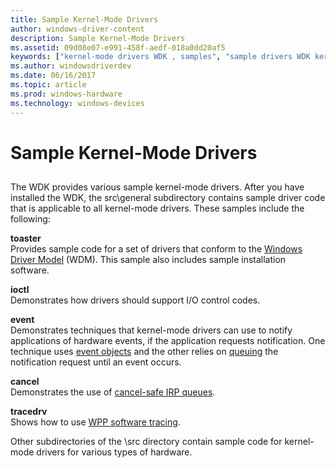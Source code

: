 ```yaml
---
title: Sample Kernel-Mode Drivers
author: windows-driver-content
description: Sample Kernel-Mode Drivers
ms.assetid: 09d08e07-e991-458f-aedf-018a0dd20af5
keywords: ["kernel-mode drivers WDK , samples", "sample drivers WDK kernel-mode"]
ms.author: windowsdriverdev
ms.date: 06/16/2017
ms.topic: article
ms.prod: windows-hardware
ms.technology: windows-devices
---
```


# Sample Kernel-Mode Drivers


## <a href="" id="ddk-sample-kernel-mode-drivers-kg"></a>


The WDK provides various sample kernel-mode drivers. After you have installed the WDK, the src\\general subdirectory contains sample driver code that is applicable to all kernel-mode drivers. These samples include the following:

<a href="" id="toaster"></a>**toaster**  
Provides sample code for a set of drivers that conform to the [Windows Driver Model](windows-driver-model.md) (WDM). This sample also includes sample installation software.

<a href="" id="ioctl"></a>**ioctl**  
Demonstrates how drivers should support I/O control codes.

<a href="" id="event"></a>**event**  
Demonstrates techniques that kernel-mode drivers can use to notify applications of hardware events, if the application requests notification. One technique uses [event objects](event-objects.md) and the other relies on [queuing](queuing-and-dequeuing-irps.md) the notification request until an event occurs.

<a href="" id="cancel"></a>**cancel**  
Demonstrates the use of [cancel-safe IRP queues](cancel-safe-irp-queues.md).

<a href="" id="tracedrv"></a>**tracedrv**  
Shows how to use [WPP software tracing](https://msdn.microsoft.com/library/windows/hardware/ff556204).

Other subdirectories of the \\src directory contain sample code for kernel-mode drivers for various types of hardware.

 

 




